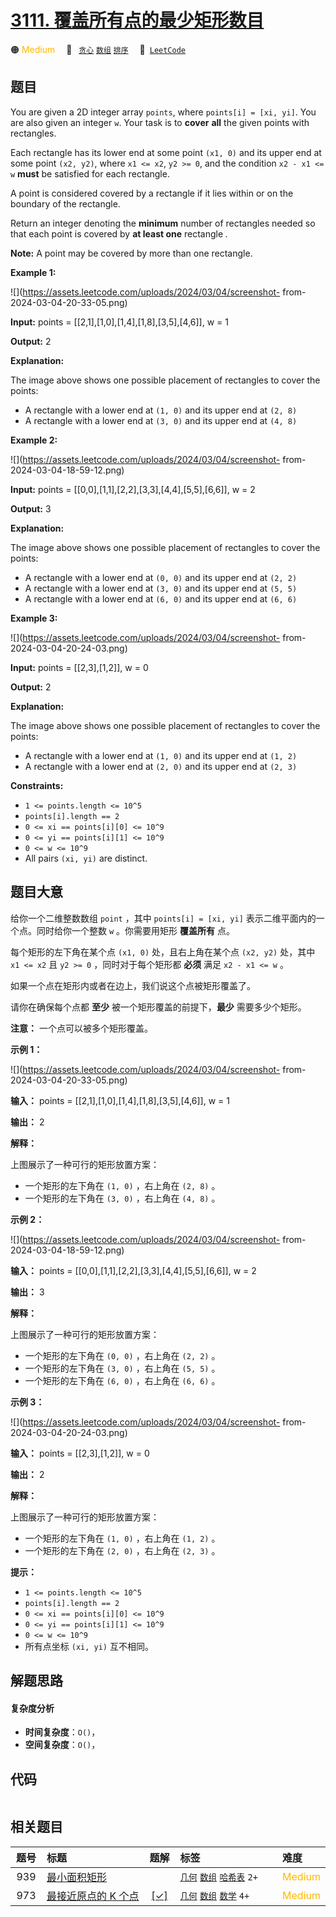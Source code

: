 # [3111. 覆盖所有点的最少矩形数目](https://leetcode.com/problems/minimum-rectangles-to-cover-points)

🟠 <font color=#ffb800>Medium</font>&emsp; 🔖&ensp; [`贪心`](/outline/tag/greedy.md) [`数组`](/outline/tag/array.md) [`排序`](/outline/tag/sorting.md)&emsp; 🔗&ensp;[`LeetCode`](https://leetcode.com/problems/minimum-rectangles-to-cover-points)

## 题目

You are given a 2D integer array `points`, where `points[i] = [xi, yi]`. You
are also given an integer `w`. Your task is to **cover** **all** the given
points with rectangles.

Each rectangle has its lower end at some point `(x1, 0)` and its upper end at
some point `(x2, y2)`, where `x1 <= x2`, `y2 >= 0`, and the condition `x2 - x1
<= w` **must** be satisfied for each rectangle.

A point is considered covered by a rectangle if it lies within or on the
boundary of the rectangle.

Return an integer denoting the **minimum** number of rectangles needed so that
each point is covered by **at least one** rectangle _._

**Note:** A point may be covered by more than one rectangle.



**Example 1:**

![](https://assets.leetcode.com/uploads/2024/03/04/screenshot-
from-2024-03-04-20-33-05.png)

**Input:** points = [[2,1],[1,0],[1,4],[1,8],[3,5],[4,6]], w = 1

**Output:** 2

**Explanation:**

The image above shows one possible placement of rectangles to cover the
points:

  * A rectangle with a lower end at `(1, 0)` and its upper end at `(2, 8)`
  * A rectangle with a lower end at `(3, 0)` and its upper end at `(4, 8)`

**Example 2:**

![](https://assets.leetcode.com/uploads/2024/03/04/screenshot-
from-2024-03-04-18-59-12.png)

**Input:** points = [[0,0],[1,1],[2,2],[3,3],[4,4],[5,5],[6,6]], w = 2

**Output:** 3

**Explanation:**

The image above shows one possible placement of rectangles to cover the
points:

  * A rectangle with a lower end at `(0, 0)` and its upper end at `(2, 2)`
  * A rectangle with a lower end at `(3, 0)` and its upper end at `(5, 5)`
  * A rectangle with a lower end at `(6, 0)` and its upper end at `(6, 6)`

**Example 3:**

![](https://assets.leetcode.com/uploads/2024/03/04/screenshot-
from-2024-03-04-20-24-03.png)

**Input:** points = [[2,3],[1,2]], w = 0

**Output:** 2

**Explanation:**

The image above shows one possible placement of rectangles to cover the
points:

  * A rectangle with a lower end at `(1, 0)` and its upper end at `(1, 2)`
  * A rectangle with a lower end at `(2, 0)` and its upper end at `(2, 3)`



**Constraints:**

  * `1 <= points.length <= 10^5`
  * `points[i].length == 2`
  * `0 <= xi == points[i][0] <= 10^9`
  * `0 <= yi == points[i][1] <= 10^9`
  * `0 <= w <= 10^9`
  * All pairs `(xi, yi)` are distinct.


## 题目大意

给你一个二维整数数组 `point` ，其中 `points[i] = [xi, yi]` 表示二维平面内的一个点。同时给你一个整数 `w` 。你需要用矩形
**覆盖所有**  点。

每个矩形的左下角在某个点 `(x1, 0)` 处，且右上角在某个点 `(x2, y2)` 处，其中 `x1 <= x2` 且 `y2 >= 0`
，同时对于每个矩形都 **必须**  满足 `x2 - x1 <= w` 。

如果一个点在矩形内或者在边上，我们说这个点被矩形覆盖了。

请你在确保每个点都 **至少**  被一个矩形覆盖的前提下，**最少**  需要多少个矩形。

**注意：** 一个点可以被多个矩形覆盖。



**示例 1：**

![](https://assets.leetcode.com/uploads/2024/03/04/screenshot-
from-2024-03-04-20-33-05.png)

**输入：** points = [[2,1],[1,0],[1,4],[1,8],[3,5],[4,6]], w = 1

**输出：** 2

**解释：**

上图展示了一种可行的矩形放置方案：

  * 一个矩形的左下角在 `(1, 0)` ，右上角在 `(2, 8)` 。
  * 一个矩形的左下角在 `(3, 0)` ，右上角在 `(4, 8)` 。

**示例 2：**

![](https://assets.leetcode.com/uploads/2024/03/04/screenshot-
from-2024-03-04-18-59-12.png)

**输入：** points = [[0,0],[1,1],[2,2],[3,3],[4,4],[5,5],[6,6]], w = 2

**输出：** 3

**解释：**

上图展示了一种可行的矩形放置方案：

  * 一个矩形的左下角在 `(0, 0)` ，右上角在 `(2, 2)` 。
  * 一个矩形的左下角在 `(3, 0)` ，右上角在 `(5, 5)` 。
  * 一个矩形的左下角在 `(6, 0)` ，右上角在 `(6, 6)` 。

**示例 3：**

![](https://assets.leetcode.com/uploads/2024/03/04/screenshot-
from-2024-03-04-20-24-03.png)

**输入：** points = [[2,3],[1,2]], w = 0

**输出：** 2

**解释：**

上图展示了一种可行的矩形放置方案：

  * 一个矩形的左下角在 `(1, 0)` ，右上角在 `(1, 2)` 。
  * 一个矩形的左下角在 `(2, 0)` ，右上角在 `(2, 3)` 。



**提示：**

  * `1 <= points.length <= 10^5`
  * `points[i].length == 2`
  * `0 <= xi == points[i][0] <= 10^9`
  * `0 <= yi == points[i][1] <= 10^9`
  * `0 <= w <= 10^9`
  * 所有点坐标 `(xi, yi)` 互不相同。


## 解题思路

#### 复杂度分析

- **时间复杂度**：`O()`，
- **空间复杂度**：`O()`，

## 代码

```javascript

```

## 相关题目

<!-- prettier-ignore -->
| 题号 | 标题 | 题解 | 标签 | 难度 |
| :------: | :------ | :------: | :------ | :------ |
| 939 | [最小面积矩形](https://leetcode.com/problems/minimum-area-rectangle) |  |  [`几何`](/outline/tag/geometry.md) [`数组`](/outline/tag/array.md) [`哈希表`](/outline/tag/hash-table.md) `2+` | <font color=#ffb800>Medium</font> |
| 973 | [最接近原点的 K 个点](https://leetcode.com/problems/k-closest-points-to-origin) | [[✓]](/problem/0973) |  [`几何`](/outline/tag/geometry.md) [`数组`](/outline/tag/array.md) [`数学`](/outline/tag/math.md) `4+` | <font color=#ffb800>Medium</font> |

<style>
.blue {
    background-color: #096dd9;
    padding: 0.25rem 0.5rem;
    margin: 0;
    font-size: 0.85em;
    border-radius: 3px;
    color: white;
    font-weight: 500;
}
table th:first-of-type { width: 10%; }
table th:nth-of-type(2) { width: 35%; }
table th:nth-of-type(3) { width: 10%; }
table th:nth-of-type(4) { width: 35%; }
table th:nth-of-type(5) { width: 10%; }
</style>
